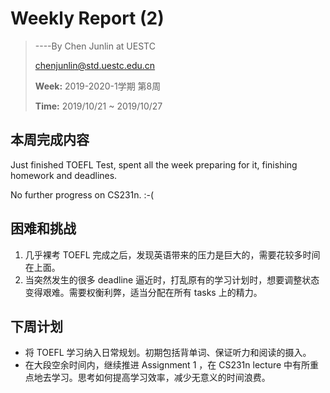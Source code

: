 # Weekly Report (2)

> ----By Chen Junlin at UESTC
>
> chenjunlin@std.uestc.edu.cn
>
> **Week:** 2019-2020-1学期 第8周
>
> **Time:** 2019/10/21 ~ 2019/10/27



## 本周完成内容

Just finished TOEFL Test, spent all the week preparing for it, finishing homework and deadlines. 

No further progress on CS231n. :-(



## 困难和挑战

1. 几乎裸考 TOEFL 完成之后，发现英语带来的压力是巨大的，需要花较多时间在上面。
2. 当突然发生的很多 deadline 逼近时，打乱原有的学习计划时，想要调整状态变得艰难。需要权衡利弊，适当分配在所有 tasks 上的精力。



## 下周计划

+ 将 TOEFL 学习纳入日常规划。初期包括背单词、保证听力和阅读的摄入。
+ 在大段空余时间内，继续推进 Assignment 1 ，在 CS231n lecture 中有所重点地去学习。思考如何提高学习效率，减少无意义的时间浪费。

